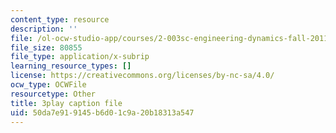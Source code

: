 ```yaml
---
content_type: resource
description: ''
file: /ol-ocw-studio-app/courses/2-003sc-engineering-dynamics-fall-2011/50da7e919145b6d01c9a20b18313a547_zNCBDrnT05E.srt
file_size: 80855
file_type: application/x-subrip
learning_resource_types: []
license: https://creativecommons.org/licenses/by-nc-sa/4.0/
ocw_type: OCWFile
resourcetype: Other
title: 3play caption file
uid: 50da7e91-9145-b6d0-1c9a-20b18313a547
---
```

